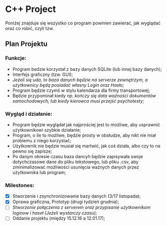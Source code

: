 # C++ Project
  Poniżej znajduje się wszystko co program powinien zawierać, jak wyglądać oraz co robić, czyli tzw.
## Plan Projektu
### Funkcje:
- Program bedzie korzystał z bazy danych SQLite (lub innej bazy danych);
- Interfejs graficzny (tzw. GUI);
- *Jeżeli się uda, to baza danych będzie na serverze zewnętrzym, a użytkownicy będą posiadać własny Login oraz Hasło;*
- Program będzie czymś w stylu kalendarza dla firmy transportowej;
- Będzie przypominał kiedy *np. kończy się data ważności dokumentów samochodowych, lub kiedy kierowca musi przejść psychotesty*;

### Wygląd i działanie:
- Program będzie wyglądał jak najprościej jest to możliwe, aby usprawnić użytkownikowi szybkie działanie;
- Program, o ile to możliwe, będzie prosty w obsłudze, aby nikt nie miał problemu z niego korzystać;
- Użytkownik nie będzie musiał się martwić, jak coś działa, albo czy to na pewno się zapisze;
- Po danym okresie czasu baza dancyh będzie zapisywała swoje dotychczasowe dane do pliku tekstowego, lub pliku .csv, aby zminimalizować możliwości usunięcia ważnych danych przez użytkownika lub program;

### Milestones:
- [X] Stworzenie i zsynchronizowanie bazy danych (3/17 listopada);
- [X] Oprawa graficzna, Prototyp (drugi tydzień grudnia);
- [ ] *Stworzenie połączenia z serverem oraz przypisanie użytkownikom loginow i haseł (Jeżeli wystarczy czasu);*
- [ ] Oddanie projektu (między 15.12.16 a 12.01.17);
